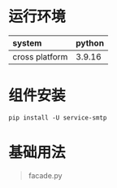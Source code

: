 # 运行环境

|system |python | 
|:------|:------|      
|cross platform |3.9.16|

# 组件安装

```shell
pip install -U service-smtp 
```

# 基础用法

> facade.py

```python

```
